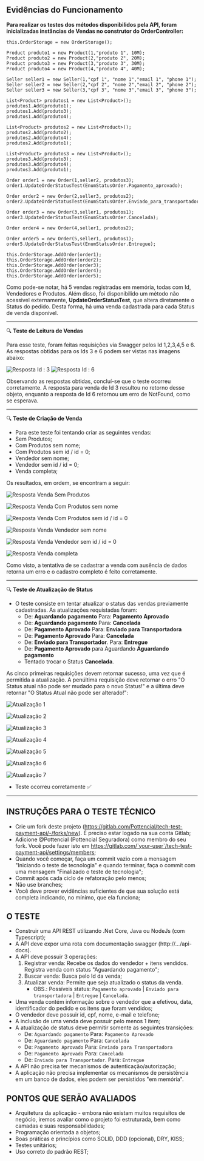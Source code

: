 ## Evidências do Funcionamento

**Para realizar os testes dos métodos disponibilidos pela API, foram inicializadas instâncias de Vendas no construtor do OrderController:**

```    
this.OrderStorage = new OrderStorage();

Product produto1 = new Product(1,"produto 1", 10M);
Product produto2 = new Product(2,"produto 2", 20M);
Product produto3 = new Product(3,"produto 3", 30M);
Product produto4 = new Product(4,"produto 4", 40M);

Seller seller1 = new Seller(1,"cpf 1", "nome 1","email 1", "phone 1");
Seller seller2 = new Seller(2,"cpf 2", "nome 2","email 2", "phone 2");
Seller seller3 = new Seller(3,"cpf 3", "nome 3","email 3", "phone 3");

List<Product> produtos1 = new List<Product>();
produtos1.Add(produto1);
produtos1.Add(produto3);
produtos1.Add(produto4);

List<Product> produtos2 = new List<Product>();
produtos2.Add(produto2);
produtos2.Add(produto4);
produtos2.Add(produto1);

List<Product> produtos3 = new List<Product>();
produtos3.Add(produto3);
produtos3.Add(produto4);
produtos3.Add(produto1);

Order order1 = new Order(1,seller2, produtos3);
order1.UpdateOrderStatusTest(EnumStatusOrder.Pagamento_aprovado);

Order order2 = new Order(2,seller3, produtos2);
order2.UpdateOrderStatusTest(EnumStatusOrder.Enviado_para_transportadora);

Order order3 = new Order(3,seller1, produtos1);
order3.UpdateOrderStatusTest(EnumStatusOrder.Cancelada);

Order order4 = new Order(4,seller1, produtos2);

Order order5 = new Order(5,seller1, produtos1);
order5.UpdateOrderStatusTest(EnumStatusOrder.Entregue);

this.OrderStorage.AddOrder(order1);
this.OrderStorage.AddOrder(order2);
this.OrderStorage.AddOrder(order3);
this.OrderStorage.AddOrder(order4);
this.OrderStorage.AddOrder(order5);

```


Como pode-se notar, há 5 vendas registradas em memória, todas com Id, Vendedores e Produtos. Além disso, foi disponibilido um método não acessivel externamente, **UpdateOrderStatusTest**, que altera diretamente o Status do pedido. Desta forma, há uma venda cadastrada para cada Status de venda disponível.


---

:mag: **Teste de Leitura de Vendas**


Para esse teste, foram feitas requisições via Swagger pelos Id 1,2,3,4,5 e 6. As respostas obtidas para os Ids 3 e 6 podem ser vistas nas imagens abaixo:

![Resposta Id : 3](imagens\Buscar_3.png)
![Resposta Id : 6](imagens\Buscar_6.png)


Observando as respostas obtidas, concluí-se que o teste ocorreu corretamente. A resposta para venda de Id 3 resultou no retorno desse objeto, enquanto a resposta de Id 6 retornou um erro de NotFound, como se esperava.


---

:mag: **Teste de Criação de Venda**


- Para este teste foi tentando criar as seguintes vendas:
 - Sem Produtos;
 - Com Produtos sem nome;
 - Com Produtos sem id / id = 0;
 - Vendedor sem nome;
 - Vendedor sem id / id = 0;
 - Venda completa;


Os resultados, em ordem, se encontram a seguir:

![Resposta Venda Sem Produtos](./imagens/Resgistro_Sem_Produtos.png)


![Resposta Venda Com Produtos sem nome](imagens/Registro_Produto_Nome.png)


![Resposta Venda Com Produtos sem id / id = 0](imagens\Registro_Produto_Id.png)


![Resposta Venda Vendedor sem nome](imagens\Registro_Vendedor_Nome.png)


![Resposta Venda Vendedor sem id / id = 0](imagens\Registro_Vendedor_Id.png)


![Resposta Venda completa](imagens\Registro_Completo.png)


Como visto, a tentativa de se cadastrar a venda com ausência de dados retorna um erro e o cadastro completo é feito corretamente.

---

:mag: **Teste de Atualização de Status**


- O teste consiste em tentar atualizar o status das vendas previamente cadastradas. As atualizações requistadas foram:
  - De: **Aguardando pagamento** Para: **Pagamento Aprovado**
  - De: **Aguardando pagamento** Para: **Cancelada**
  - De: **Pagamento Aprovado** Para: **Enviado para Transportadora**
  - De: **Pagamento Aprovado** Para: **Cancelada**
  - De: **Enviado para Transportador**. Para: **Entregue**
  - De: **Pagamento Aprovado** para Aguardando **Aguardando pagamento**
  - Tentado trocar o Status **Cancelada**.


As cinco primeiras requisições devem retornar sucesso, uma vez que é permitida a atualização. A penúltima requisição deve retornar o erro "O Status atual não pode ser mudado para o novo Status!" e a última deve retornar "O Status Atual não pode ser alterado!":


![Atualização 1](imagens\Atualizar_1.png)


![Atualização 2](imagens\Atualizar_2.png)


![Atualização 3](imagens\Atualizar_3.png)


![Atualização 4](imagens\Atualizar_4.png)


![Atualização 5](imagens\Atualizar_5.png)


![Atualização 6](imagens\Atualizar_6.png)


![Atualização 7](imagens\Atualizar_7.png)


- Teste ocorreu corretamente :white_check_mark: 
---

## INSTRUÇÕES PARA O TESTE TÉCNICO

- Crie um fork deste projeto (https://gitlab.com/Pottencial/tech-test-payment-api/-/forks/new). É preciso estar logado na sua conta Gitlab;
- Adicione @Pottencial (Pottencial Seguradora) como membro do seu fork. Você pode fazer isto em  https://gitlab.com/`your-user`/tech-test-payment-api/settings/members;
 - Quando você começar, faça um commit vazio com a mensagem "Iniciando o teste de tecnologia" e quando terminar, faça o commit com uma mensagem "Finalizado o teste de tecnologia";
 - Commit após cada ciclo de refatoração pelo menos;
 - Não use branches;
 - Você deve prover evidências suficientes de que sua solução está completa indicando, no mínimo, que ela funciona;

## O TESTE
- Construir uma API REST utilizando .Net Core, Java ou NodeJs (com Typescript);
- A API deve expor uma rota com documentação swagger (http://.../api-docs).
- A API deve possuir 3 operações:
  1) Registrar venda: Recebe os dados do vendedor + itens vendidos. Registra venda com status "Aguardando pagamento";
  2) Buscar venda: Busca pelo Id da venda;
  3) Atualizar venda: Permite que seja atualizado o status da venda.
     * OBS.: Possíveis status: `Pagamento aprovado` | `Enviado para transportadora` | `Entregue` | `Cancelada`.
- Uma venda contém informação sobre o vendedor que a efetivou, data, identificador do pedido e os itens que foram vendidos;
- O vendedor deve possuir id, cpf, nome, e-mail e telefone;
- A inclusão de uma venda deve possuir pelo menos 1 item;
- A atualização de status deve permitir somente as seguintes transições: 
  - De: `Aguardando pagamento` Para: `Pagamento Aprovado`
  - De: `Aguardando pagamento` Para: `Cancelada`
  - De: `Pagamento Aprovado` Para: `Enviado para Transportadora`
  - De: `Pagamento Aprovado` Para: `Cancelada`
  - De: `Enviado para Transportador`. Para: `Entregue`
- A API não precisa ter mecanismos de autenticação/autorização;
- A aplicação não precisa implementar os mecanismos de persistência em um banco de dados, eles podem ser persistidos "em memória".

## PONTOS QUE SERÃO AVALIADOS
- Arquitetura da aplicação - embora não existam muitos requisitos de negócio, iremos avaliar como o projeto foi estruturada, bem como camadas e suas responsabilidades;
- Programação orientada a objetos;
- Boas práticas e princípios como SOLID, DDD (opcional), DRY, KISS;
- Testes unitários;
- Uso correto do padrão REST;

